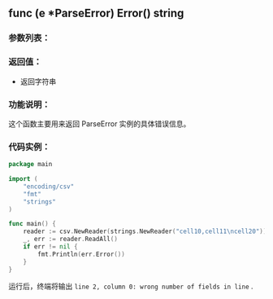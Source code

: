 ## func (e *ParseError) Error() string

### 参数列表：

### 返回值：

- 返回字符串

### 功能说明：

这个函数主要用来返回 ParseError 实例的具体错误信息。

### 代码实例：

```go
package main

import (
	"encoding/csv"
	"fmt"
	"strings"
)

func main() {
	reader := csv.NewReader(strings.NewReader("cell10,cell11\ncell20"))
	_, err := reader.ReadAll()
	if err != nil {
		fmt.Println(err.Error())
	}
}

```

运行后，终端将输出 `line 2, column 0: wrong number of fields in line` .